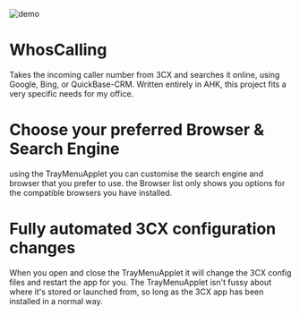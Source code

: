![demo](https://user-images.githubusercontent.com/42244545/166450675-6383136c-7eef-4fad-ab4d-2a62eb3c6363.gif)
# WhosCalling
Takes the incoming caller number from 3CX and searches it online, using Google, Bing, or QuickBase-CRM.
Written entirely in AHK, this project fits a very specific needs for my office.

# Choose your preferred Browser & Search Engine
using the TrayMenuApplet you can customise the search engine and browser that you prefer to use. the Browser list only shows you options for the compatible browsers you have installed.

# Fully automated 3CX configuration changes
When you open and close the TrayMenuApplet it will change the 3CX config files and restart the app for you. 
The TrayMenuApplet isn't fussy about where it's stored or launched from, so long as the 3CX app has been installed in a normal way.
